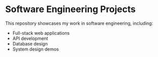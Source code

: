 # Software Engineering Projects
This repository showcases my work in software engineering, including:
- Full-stack web applications
- API development
- Database design
- System design demos

